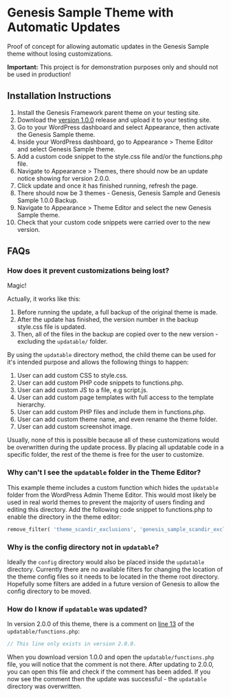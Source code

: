 # Genesis Sample Theme with Automatic Updates

Proof of concept for allowing automatic updates in the Genesis Sample theme without losing customizations.

__Important:__ This project is for demonstration purposes only and should not be used in production!


## Installation Instructions

1. Install the Genesis Framework parent theme on your testing site.
2. Download the [version 1.0.0](https://github.com/seothemes/genesis-sample-updatable/releases/download/1.0.0/genesis-sample-updatable.zip) release and upload it to your testing site.
3. Go to your WordPress dashboard and select Appearance, then activate the Genesis Sample theme.
4. Inside your WordPress dashboard, go to Appearance > Theme Editor and select Genesis Sample theme.
5. Add a custom code snippet to the style.css file and/or the functions.php file.
6. Navigate to Appearance > Themes, there should now be an update notice showing for version 2.0.0.
7. Click update and once it has finished running, refresh the page.
8. There should now be 3 themes - Genesis, Genesis Sample and Genesis Sample 1.0.0 Backup.
9. Navigate to Appearance > Theme Editor and select the new Genesis Sample theme.
10. Check that your custom code snippets were carried over to the new version.

## FAQs

### How does it prevent customizations being lost?

Magic!

Actually, it works like this:

1. Before running the update, a full backup of the original theme is made.
2. After the update has finished, the version number in the backup style.css file is updated.
3. Then, all of the files in the backup are copied over to the new version - excluding the `updatable/` folder.

By using the `updatable` directory method, the child theme can be used for it's intended purpose and allows the following things to happen:

1. User can add custom CSS to style.css.
2. User can add custom PHP code snippets to functions.php.
3. User can add custom JS to a file, e.g script.js.
4. User can add custom page templates with full access to the template hierarchy.
5. User can add custom PHP files and include them in functions.php.
6. User can add custom theme name, and even rename the theme folder.
7. User can add custom screenshot image.

Usually, none of this is possible because all of these customizations would be overwritten during the update process. By placing all updatable code in a specific folder, the rest of the theme is free for the user to customize.

### Why can't I see the `updatable` folder in the Theme Editor?

This example theme includes a custom function which hides the `updatable` folder from the WordPress Admin Theme Editor. This would most likely be used in real world themes to prevent the majority of users finding and editing this directory. Add the following code snippet to functions.php to enable the directory in the theme editor:

```php
remove_filter( 'theme_scandir_exclusions', 'genesis_sample_scandir_exclusions' );
```

### Why is the config directory not in `updatable`?

Ideally the `config` directory would also be placed inside the `updatable` directory. Currently there are no available filters for changing the location of the theme config files so it needs to be located in the theme root directory. Hopefully some filters are added in a future version of Genesis to allow the config directory to be moved.

### How do I know if `updatable` was updated?

In version 2.0.0 of this theme, there is a comment on [line 13](https://github.com/seothemes/genesis-sample-updatable/blob/develop/updatable/functions.php#L13) of the `updatable/functions.php`:

```php
// This line only exists in version 2.0.0.
```

When you download version 1.0.0 and open the `updatable/functions.php` file, you will notice that the comment is not there. After updating to 2.0.0, you can open this file and check if the comment has been added. If you now see the comment then the update was successful - the `updatable` directory was overwritten.

